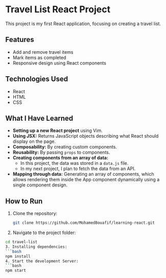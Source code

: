 # Travel List React Project

This project is my first React application, focusing on creating a travel list.

## Features
- Add and remove travel items
- Mark items as completed
- Responsive design using React components

## Technologies Used
- React
- HTML
- CSS


## What I Have Learned
- **Setting up a new React project** using Vim.
- **Using JSX:** Returns JavaScript objects describing what React should display on the page.
- **Composability:** By creating custom components.
- **Reusability:** By passing `props` to components.
- **Creating components from an array of data:**
  - In this project, the data was stored in a `data.js` file.
  - In my next project, I plan to fetch the data from an API.
- **Mapping through data:** Generating an array of components, which allows rendering them inside the App component dynamically using a single component design.

## How to Run
1. Clone the repository:
   ```bash
   git clone https://github.com/MohamedBouafif/learning-react.git
2. Navigate to the project folder:
  ```bash
  cd travel-list
3. Installing dependencies:
  ```bash
  npm install
4. Start the development Server:
  ```bash
  npm start


